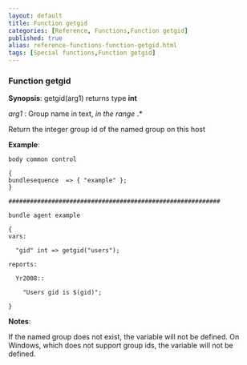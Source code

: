 ```yaml
---
layout: default
title: Function getgid
categories: [Reference, Functions,Function getgid]
published: true
alias: reference-functions-function-getgid.html
tags: [Special functions,Function getgid]
---
```


### Function getgid

**Synopsis**: getgid(arg1) returns type **int**

  
 *arg1* : Group name in text, *in the range* .\*   

Return the integer group id of the named group on this host

**Example**:  
   

```cf3
body common control

{
bundlesequence  => { "example" };
}

###########################################################

bundle agent example

{     
vars:

  "gid" int => getgid("users");

reports:

  Yr2008::

    "Users gid is $(gid)";

}
```

**Notes**:  
   

If the named group does not exist, the variable will not be defined. On
Windows, which does not support group ids, the variable will not be
defined.
